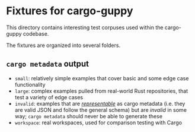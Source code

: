 # Fixtures for cargo-guppy

This directory contains interesting test corpuses used within the cargo-guppy codebase.

The fixtures are organized into several folders.

## `cargo metadata` output

* `small`: relatively simple examples that cover basic and some edge case functionality
* `large`: complex examples pulled from real-world Rust repositories, that test a variety of edge cases
* `invalid`: examples that are [*representable*](https://oleb.net/blog/2018/03/making-illegal-states-unrepresentable/)
  as cargo metadata (i.e. they are valid JSON and follow the general schema) but are *invalid* in some way; `cargo
  metadata` should never be able to generate these
* `workspace`: real workspaces, used for comparison testing with Cargo
